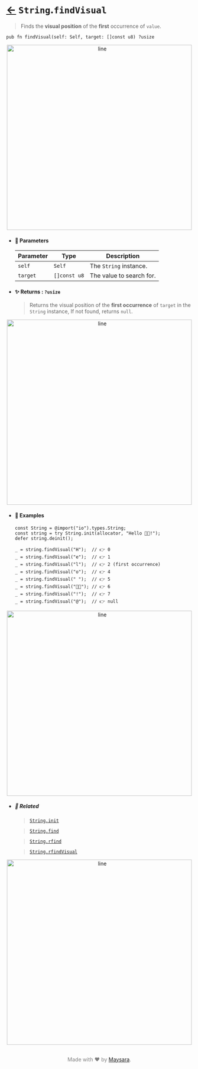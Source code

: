 # [←](../String.md) `String`.`findVisual`

> Finds the **visual position** of the **first** occurrence of `value`.

```zig
pub fn findVisual(self: Self, target: []const u8) ?usize
```

<div align="center">
<img src="https://raw.githubusercontent.com/Super-ZIG/io/refs/heads/main/dist/img/md/line.png" alt="line" style="width:500px;"/>
</div>

- #### 🧩 Parameters

    | Parameter | Type         | Description                        |
    | --------- | ------------ | ---------------------------------- |
    | `self`    | `Self`       | The `String` instance.             |
    | `target`  | `[]const u8` | The value to search for. |

- #### ✨ Returns : `?usize`

    > Returns the visual position of the **first occurrence** of `target` in the `String` instance, If not found, returns `null`.

<div align="center">
<img src="https://raw.githubusercontent.com/Super-ZIG/io/refs/heads/main/dist/img/md/line.png" alt="line" style="width:500px;"/>
</div>

- #### 🧪 Examples

    ```zig
    const String = @import("io").types.String;
    const string = try String.init(allocator, "Hello 👨‍🏭!");
    defer string.deinit();
    ```

    ```zig
    _ = string.findVisual("H");  // 👉 0
    _ = string.findVisual("e");  // 👉 1
    _ = string.findVisual("l");  // 👉 2 (first occurrence)
    _ = string.findVisual("o");  // 👉 4
    _ = string.findVisual(" ");  // 👉 5
    _ = string.findVisual("👨‍🏭"); // 👉 6
    _ = string.findVisual("!");  // 👉 7
    _ = string.findVisual("@");  // 👉 null
    ```

<div align="center">
<img src="https://raw.githubusercontent.com/Super-ZIG/io/refs/heads/main/dist/img/md/line.png" alt="line" style="width:500px;"/>
</div>

- ##### 🔗 Related

  > [`String.init`](./init.md)

  > [`String.find`](./find.md)

  > [`String.rfind`](./rfind.md)

  > [`String.rfindVisual`](./rfindVisual.md)

<div align="center">
<img src="https://raw.githubusercontent.com/Super-ZIG/io/refs/heads/main/dist/img/md/line.png" alt="line" style="width:500px;"/>
</div>

<p align="center" style="color:grey;"><br />Made with ❤️ by <a href="http://github.com/maysara-elshewehy" target="blank">Maysara</a>.</p>